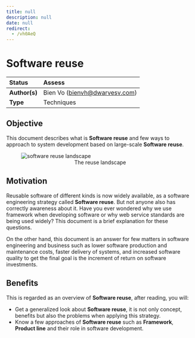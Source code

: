 ```yaml
---
title: null
description: null
date: null
redirect:
  - /vh0AeQ
---
```


# Software reuse

| Status        | Assess                        |
| :------------ | :---------------------------- |
| **Author(s)** | Bien Vo (bienvh@dwarvesv.com) |
| **Type**      | Techniques                    |

## Objective

This document describes what is **Software reuse** and few ways to approach to system development based on large-scale **Software reuse**.

<figure class="image">
  <img src="./Documents/Material/Images/software_reuse_landscape.jpg" alt="software reuse landscape">
  <figcaption style="text-align: center">The reuse landscape</figcaption>
</figure>

## Motivation

Reusable software of different kinds is now widely available, as a software engineering strategy called **Software reuse**. But not anyone also has correctly awareness about it.
Have you ever wondered why we use framework when developing software or why web service standards are being used widely? This document is a brief explanation for these questions.

On the other hand, this document is an answer for few matters in software engineering and business such as lower software production and maintenance costs, faster delivery of systems, and increased software quality to get the final goal is the increment of return on software investments.

## Benefits

This is regarded as an overview of **Software reuse**, after reading, you will:

- Get a generalized look about **Software reuse**, it is not only concept, benefits but also the problems when applying this strategy.
- Know a few approaches of **Software reuse** such as **Framework**, **Product line** and their role in software development.
